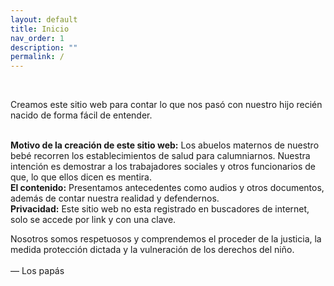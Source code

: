 ```yaml
---
layout: default
title: Inicio
nav_order: 1
description: ""
permalink: /
---
```



<br>


Creamos este sitio web para contar lo que nos pasó con nuestro hijo recién nacido de forma fácil de entender.<br><br>

<b>Motivo de la creación de este sitio web:</b>
Los abuelos maternos de nuestro bebé recorren los establecimientos de salud para calumniarnos. Nuestra intención es demostrar a los trabajadores sociales y otros funcionarios de que, lo que ellos dicen es mentira.
<br>
<b>El contenido:</b>
Presentamos antecedentes como audios y otros documentos, además de contar nuestra realidad y defendernos.
<br>
<b>Privacidad:</b> Este sitio web no esta registrado en buscadores de internet, solo se accede por link y con una clave.
<br>


Nosotros somos respetuosos y comprendemos el proceder de la justicia, la medida protección dictada y la vulneración de los derechos del niño.
<br><br>
 — Los papás

